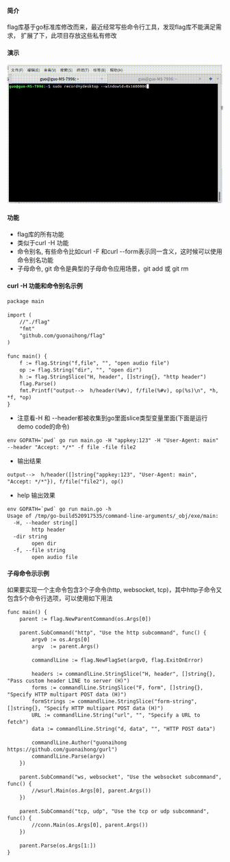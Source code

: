 #### 简介
flag库基于go标准库修改而来，最近经常写些命令行工具，发现flag库不能满足需求，
扩展了下，此项目存放这些私有修改
#### 演示
![flag](./flag.gif)
#### 功能
* flag库的所有功能
* 类似于curl -H 功能
* 命令别名, 有些命令比如curl -F 和curl --form表示同一含义，这时候可以使用命令别名功能
* 子母命令, git 命令是典型的子母命令应用场景，git add 或 git rm

#### curl -H 功能和命令别名示例
```golang
package main

import (
    //"./flag"
    "fmt"
    "github.com/guonaihong/flag"
)

func main() {
    f := flag.String("f,file", "", "open audio file")
    op := flag.String("dir", "", "open dir")
    h := flag.StringSlice("H, header", []string{}, "http header")
    flag.Parse()
    fmt.Printf("output-->  h/header(%#v), f/file(%#v), op(%s)\n", *h, *f, *op)
}

```

* 注意看-H 和 --header都被收集到go里面slice类型变量里面(下面是运行demo code的命令)
```console
env GOPATH=`pwd` go run main.go -H "appkey:123" -H "User-Agent: main" --header "Accept: */*" -f file -file file2
```
* 输出结果
```console
output-->  h/header([]string{"appkey:123", "User-Agent: main", "Accept: */*"}), f/file("file2"), op()
```

* help 输出效果
```console
env GOPATH=`pwd` go run main.go -h
Usage of /tmp/go-build520917535/command-line-arguments/_obj/exe/main:
  -H, --header string[]
    	http header
  -dir string
    	open dir
  -f, --file string
    	open audio file
```

#### 子母命令示示例
如果要实现一个主命令包含3个子命令(http, websocket, tcp)，其中http子命令又包含5个命令行选项，可以使用如下用法
``` golang
func main() {
    parent := flag.NewParentCommand(os.Args[0])

    parent.SubCommand("http", "Use the http subcommand", func() {
        argv0 := os.Args[0]
        argv  := parent.Args()

        commandlLine := flag.NewFlagSet(argv0, flag.ExitOnError)

        headers := commandlLine.StringSlice("H, header", []string{}, "Pass custom header LINE to server (H)")
        forms := commandlLine.StringSlice("F, form", []string{}, "Specify HTTP multipart POST data (H)")
        formStrings := commandlLine.StringSlice("form-string", []string{}, "Specify HTTP multipart POST data (H)")
        URL := commandlLine.String("url", "", "Specify a URL to fetch")
        data := commandlLine.String("d, data", "", "HTTP POST data")

        commandlLine.Author("guonaihong https://github.com/guonaihong/gurl")
        commandlLine.Parse(argv)
    })

    parent.SubCommand("ws, websocket", "Use the websocket subcommand", func() {
        //wsurl.Main(os.Args[0], parent.Args())
    })

    parent.SubCommand("tcp, udp", "Use the tcp or udp subcommand", func() {
        //conn.Main(os.Args[0], parent.Args())
    })

    parent.Parse(os.Args[1:])
}
```
